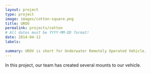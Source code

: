 ```yaml
---
layout: project
type: project
image: images/cotton-square.png
title: UROV
permalink: projects/cotton
# All dates must be YYYY-MM-DD format!
date: 2014-04-12
labels:
 
summary: UROV is short for Underwater Remotely Operated Vehicle. 
---
```



In this project, our team has created several mounts to our vehicle. 



